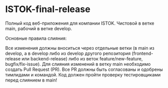 # ISTOK-final-release
Полный код веб-приложения для компании ISTOK. Чистовой в ветке main, рабочий в ветке develop.

Основные правила слияния:

Все изменения должны вноситься через отдельные ветки 
(в main из develop, а в develop либо из develop другого репозитория 
(frontend-release или backend-release) либо из веток feature/new-feature, bugfix/fix-issue).
Для слияния изменений в ветку main необходимо создать Pull Request (PR).
Все PR должны быть согласованы и одобрены тимлидами и командой.
Код должен пройти проверку тестировщиками перед слиянием в main!
